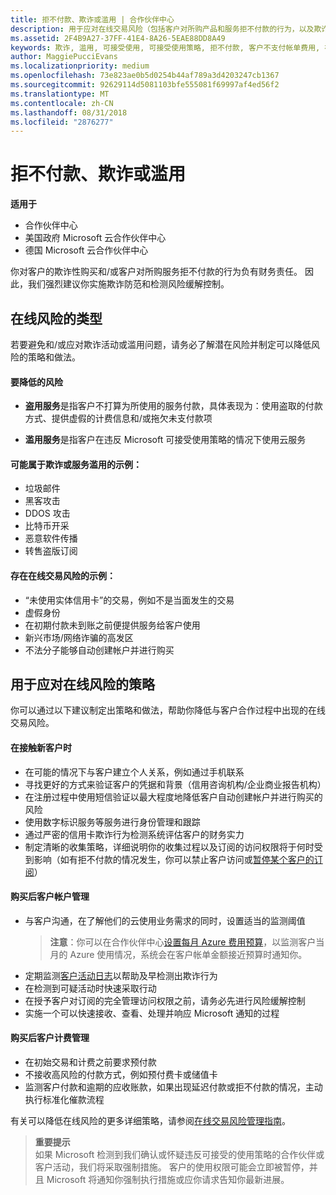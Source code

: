 ```yaml
---
title: 拒不付款、欺诈或滥用 | 合作伙伴中心
description: 用于应对在线交易风险（包括客户对所购产品和服务拒不付款的行为，以及欺诈活动或滥用行为）的策略。
ms.assetid: 2F4B9A27-37FF-41E4-8A26-5EAE88DD8A49
keywords: 欺诈, 滥用, 可接受使用, 可接受使用策略, 拒不付款, 客户不支付帐单费用, 在线风险, 盗用服务, 滥用服务, 暂停订阅,
author: MaggiePucciEvans
ms.localizationpriority: medium
ms.openlocfilehash: 73e823ae0b5d0254b44af789a3d4203247cb1367
ms.sourcegitcommit: 92629114d5081103bfe555081f69997af4ed56f2
ms.translationtype: MT
ms.contentlocale: zh-CN
ms.lasthandoff: 08/31/2018
ms.locfileid: "2876277"
---
```

# <a name="non-payment-fraud-or-misuse"></a>拒不付款、欺诈或滥用

**适用于**

-  合作伙伴中心
-  美国政府 Microsoft 云合作伙伴中心
-  德国 Microsoft 云合作伙伴中心

你对客户的欺诈性购买和/或客户对所购服务拒不付款的行为负有财务责任。 因此，我们强烈建议你实施欺诈防范和检测风险缓解控制。

## <a name="types-of-online-risk"></a>在线风险的类型

若要避免和/或应对欺诈活动或滥用问题，请务必了解潜在风险并制定可以降低风险的策略和做法。

#### <a name="risk-exposure-to-be-mitigated"></a>要降低的风险

- **盗用服务**是指客户不打算为所使用的服务付款，具体表现为：使用盗取的付款方式、提供虚假的计费信息和/或拖欠未支付款项

- **滥用服务**是指客户在违反 Microsoft 可接受使用策略的情况下使用云服务

#### <a name="examples-of-possible-fraud-or-service-abuse"></a>可能属于欺诈或服务滥用的示例：
- 垃圾邮件
- 黑客攻击
- DDOS 攻击
- 比特币开采
- 恶意软件传播
- 转售盗版订阅 

#### <a name="examples-of-online-transaction-risk"></a>存在在线交易风险的示例：
- “未使用实体信用卡”的交易，例如不是当面发生的交易
- 虚假身份
- 在初期付款未到账之前便提供服务给客户使用
- 新兴市场/网络诈骗的高发区
- 不法分子能够自动创建帐户并进行购买

## <a name="strategies-for-managing-online-risk"></a>用于应对在线风险的策略

你可以通过以下建议制定出策略和做法，帮助你降低与客户合作过程中出现的在线交易风险。  

#### <a name="when-onboarding-new-customers"></a>在接触新客户时
- 在可能的情况下与客户建立个人关系，例如通过手机联系
- 寻找更好的方式来验证客户的凭据和背景（信用咨询机构/企业商业报告机构） 
- 在注册过程中使用短信验证以最大程度地降低客户自动创建帐户并进行购买的风险
- 使用数字标识服务等服务进行身份管理和跟踪
- 通过严密的信用卡欺诈行为检测系统评估客户的财务实力
- 制定清晰的收集策略，详细说明你的收集过程以及订阅的访问权限将于何时受到影响（如有拒不付款的情况发生，你可以禁止客户访问或[暂停某个客户的订阅](suspend-a-subscription.md)）

#### <a name="post-purchase-customer-account-management"></a>购买后客户帐户管理
- 与客户沟通，在了解他们的云使用业务需求的同时，设置适当的监测阈值
    >**注意**：你可以在合作伙伴中心[设置每月 Azure 费用预算](set-an-azure-spending-budget-for-your-customers.md)，以监测客户当月的 Azure 使用情况，系统会在客户帐单金额接近预算时通知你。
- 定期监测[客户活动日志](activity-logs.md)以帮助及早检测出欺诈行为
- 在检测到可疑活动时快速采取行动
- 在授予客户对订阅的完全管理访问权限之前，请务必先进行风险缓解控制
- 实施一个可以快速接收、查看、处理并响应 Microsoft 通知的过程

#### <a name="post-purchase-customer-billing-management"></a>购买后客户计费管理
- 在初始交易和计费之前要求预付款 
- 不接收高风险的付款方式，例如预付费卡或储值卡
- 监测客户付款和逾期的应收账款，如果出现延迟付款或拒不付款的情况，主动执行标准化催款流程

有关可以降低在线风险的更多详细策略，请参阅[在线交易风险管理指南](https://assets.windowsphone.com/7d885238-e13b-4f10-a682-3d5adacd2859/CSP-PartnerRiskGuide-APSFinal_InvariantCulture_Default.zip)。

>**重要提示**<br>
如果 Microsoft 检测到我们确认或怀疑违反可接受的使用策略的合作伙伴或客户活动，我们将采取强制措施。 客户的使用权限可能会立即被暂停，并且 Microsoft 将通知你强制执行措施或应你请求告知你最新进展。

 

 



